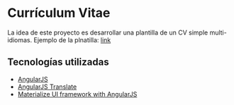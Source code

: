 # Currículum Vitae
La idea de este proyecto es desarrollar una plantilla de un CV simple multi-idiomas.
Ejemplo de la plnatilla: [link](https://nestoredrev.github.io/)

## Tecnologías utilizadas
- [AngularJS](https://angularjs.org/)
- [AngularJS Translate](https://angular-translate.github.io/)
- [Materialize UI framework with AngularJS](https://krescruz.github.io/angular-materialize/#about)